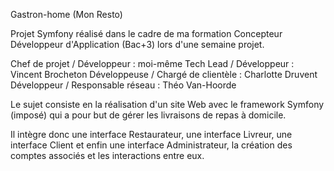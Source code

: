 Gastron-home (Mon Resto)

Projet Symfony réalisé dans le cadre de ma formation Concepteur Développeur d'Application (Bac+3) lors d'une semaine projet.



Chef de projet / Développeur : moi-même
Tech Lead / Développeur : Vincent Brocheton
Développeuse / Chargé de clientèle : Charlotte Druvent
Développeur / Responsable réseau : Théo Van-Hoorde


Le sujet consiste en la réalisation d'un site Web avec le framework Symfony (imposé) qui a pour but de gérer les livraisons de repas à domicile.

Il intègre donc une interface Restaurateur, une interface Livreur, une interface Client et enfin une interface Administrateur, la création des comptes associés et les interactions entre eux.
